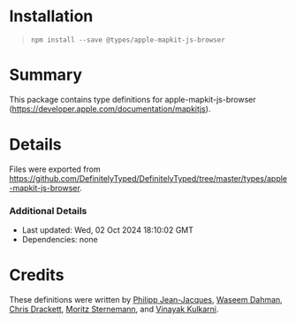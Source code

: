 # Installation
> `npm install --save @types/apple-mapkit-js-browser`

# Summary
This package contains type definitions for apple-mapkit-js-browser (https://developer.apple.com/documentation/mapkitjs).

# Details
Files were exported from https://github.com/DefinitelyTyped/DefinitelyTyped/tree/master/types/apple-mapkit-js-browser.

### Additional Details
 * Last updated: Wed, 02 Oct 2024 18:10:02 GMT
 * Dependencies: none

# Credits
These definitions were written by [Philipp Jean-Jacques](https://github.com/kilghaz), [Waseem Dahman](https://github.com/wsmd), [Chris Drackett](https://github.com/chrisdrackett), [Moritz Sternemann](https://github.com/moritzsternemann), and [Vinayak Kulkarni](https://github.com/vinayakkulkarni).
